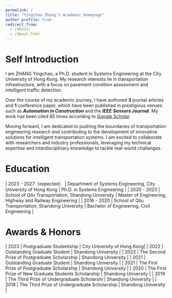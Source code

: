 ```yaml
---
permalink: /
title: "Yingchao Zhang's Academic Homepage"
author_profile: true
redirect_from: 
  - /about/
  - /about.html
---
```


Self Introduction
======
I am ZHANG Yingchao, a Ph.D. student in Systems Engineering at the City University of Hong Kong. My research interests lie in transportation infrastructure, with a focus on pavement condition assessment and intelligent traffic detection.

Over the course of my academic journey, I have authored **3** journal articles and **1** conference paper, which have been published in prestigious venues such as _**Automation in Construction**_ and the _**IEEE Sensors Journal**_. My work has been cited 85 times according to [Google Scholar](https://scholar.google.com.hk/citations?user=OQk6skcAAAAJ&hl=zh-CN).

Moving forward, I am dedicated to pushing the boundaries of transportation engineering research and contributing to the development of innovative solutions for intelligent transportation systems. I am excited to collaborate with researchers and industry professionals, leveraging my technical expertise and interdisciplinary knowledge to tackle real-world challenges.

Education
=======
| 2023 - 2027（expected）  | Department of Systems Engineering, City University of Hong Kong | Ph.D. in Systems Engineering              |
| 2020 - 2023             | School of Qilu Transportation, Shandong University | Master of Engineering, Highway and Railway Engineering |
| 2016 - 2020             | School of Qilu Transportation, Shandong University | Bachelor of Engineering, Civil Engineering |

Awards & Honors
=======
| 2023  | Postgraduate Studentship | City University of Hong Kong|
| 2022  | Outstanding Graduate Student | Shandong University |
| 2022  | The Second Prize of Postgraduate Scholarship | Shandong University |
| 2021  | Outstanding Graduate Student | Shandong University |
| 2021  | The First Prize of Postgraduate Scholarship | Shandong University |
| 2020  | The First Prize of New Graduate Students Scholarship | Shandong University |
| 2019  | The Third Prize of Undergraduate Scholarshi | Shandong University |
| 2018  | The Third Prize of Undergraduate Scholarship | Shandong University |
